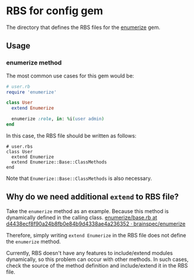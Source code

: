 # RBS for config gem

The directory that defines the RBS files for the [enumerize](https://github.com/brainspec/enumerize) gem.

## Usage

### enumerize method

The most common use cases for this gem would be:

```rb
# user.rb
require 'enumerize'

class User
  extend Enumerize

  enumerize :role, in: %i(user admin)
end
```

In this case, the RBS file should be written as follows:

```
# user.rbs
class User
  extend Enumerize
  extend Enumerize::Base::ClassMethods
end
```

Note that `Enumerize::Base::ClassMethods` is also necessary.

## Why do we need additional `extend` to RBS file?

Take the `enumerize` method as an example. Because this method is dynamically defined in the calling class.
[enumerize/base\.rb at d4438ecf8f90a24b8fb0e84b9d4338ae4a236352 · brainspec/enumerize](https://github.com/brainspec/enumerize/blob/d4438ecf8f90a24b8fb0e84b9d4338ae4a236352/lib/enumerize/base.rb#L6)

Therefore, simply writing `extend Enumerize` in the RBS file does not define the `enumerize` method.

Currently, RBS doesn't have any features to include/extend modules dynamically, so this problem can occur with other methods.
In such cases, check the source of the method definition and include/extend it in the RBS file.
